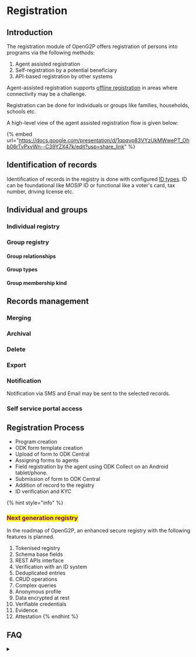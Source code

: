 # Registration

## Introduction

The registration module of OpenG2P offers registration of persons into programs via the following methods:

1. Agent assisted registration&#x20;
2. Self-registration by a potential beneficiary&#x20;
3. API-based registration by other systems

Agent-assisted registration supports [offline registration](offline-registration.md) in areas where connectivity may be a challenge.

Registration can be done for individuals or groups like families, households, schools etc.

A high-level view of the agent assisted registration flow is given below:

{% embed url="https://docs.google.com/presentation/d/1qpqvp83VYzUkMWwePT_Ohb06rTvPxvWn--C39YZX47k/edit?usp=share_link" %}

## Identification of records

Identification of records in the registry is done with configured [ID types](id-types.md). ID can be foundational like  MOSIP ID or functional like a voter's card, tax number, driving license etc.&#x20;

## Individual and groups

### Individual registry

### Group registry&#x20;

#### Group relationships

#### Group types

#### Group membership kind

## Records management

### Merging&#x20;

### Archival&#x20;

### Delete

### Export

### Notification

Notification via SMS and Email may be sent to the selected records.

### Self service portal access&#x20;

## Registration Process

* Program creation&#x20;
* ODK form template creation&#x20;
* Upload of form to ODK Central
* Assigning forms to agents
* Field registration by the agent using ODK Collect on an Android tablet/phone.
* Submission of form to ODK Central
* Addition of record to the registry&#x20;
* ID verification and KYC

{% hint style="info" %}
### <mark style="color:purple;">Next generation registry</mark>

In the roadmap of OpenG2P, an enhanced secure registry with the following features is planned.&#x20;

1. Tokenised registry
2. Schema base fields
3. REST APIs interface
4. Verification with an ID system
5. Deduplicated entries
6. CRUD operations
7. Complex queries
8. Anonymous profile
9. Data encrypted at rest
10. Verifiable credentials
11. Evidence
12. Attestation
{% endhint %}

## FAQ

<details>

<summary></summary>



</details>





